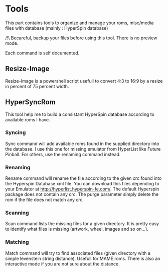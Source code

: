 # Tools

This part contains tools to organize and manage your roms, misc/media files with database (mainly : HyperSpin database)

/!\ Becareful, backup your files before using this tool. There is no preview mode.

Each command is self documented.

## Resize-Image
Resize-Image is a powershell script usefull to convert 4:3 to 16:9 by a resize in percent of 75 percent width.

## HyperSyncRom
This tool help me to build a consistant HyperSpin database according to available roms I have.

### Syncing
Sync command will add available roms found in the supplied directory into the database. I use this one for missing emulator from HyperList like Future Pinball. For others, use the renaming command instead.

### Renaming
Rename command will rename the file according to the given crc found into the Hyperspin Database xml file. You can download this files depending to your Emulator at http://hyperlist.hyperspin-fe.com/. The default Hyperspin package does not contain any crc.
The purge parameter simply delete the rom if the file does not match any crc.

### Scanning
Scan command lists the missing files for a given directory. It is pretty easy to identify what files is missing (artwork, wheel, images and so on...).

### Matching
Match command will try to find associated files (given directory with a simple levenstein string distance). Usefull for MAME roms. There is also an interactive mode if you are not sure about the distance.